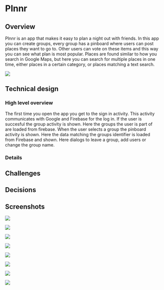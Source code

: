 # Plnnr

## Overview

Plnnr is an app that makes it easy to plan a night out with friends. In this app you can create groups, every group has a pinboard where users can post places they want to go to. Other users can vote on these items and this way you can see what plan is most popular. Places are found similar to how you search in Google Maps, but here you can search for multiple places in one time, either places in a certain category, or places matching a text search. 

![](mooi_plaatje.png)

## Technical design

### High level overview

The first time you open the app you get to the sign in activity. This activity communicates with Google and Firebase for the log in. If the user is succesful the group activity is shown. Here the groups the user is part of are loaded from firebase. When the user selects a group the pinboard activity is shown. Here the data matching the groups identifier is loaded from Firebase and shown. Here dialogs to leave a group, add users or change the group name. 

### Details

## Challenges

## Decisions

## Screenshots

![](mooi_plaatje.png)

![](mooi_plaatje.png)

![](mooi_plaatje.png)

![](mooi_plaatje.png)

![](mooi_plaatje.png)

![](mooi_plaatje.png)

![](mooi_plaatje.png)

![](mooi_plaatje.png)


